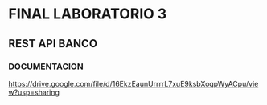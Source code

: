 # FINAL LABORATORIO 3
## REST API BANCO

### DOCUMENTACION
https://drive.google.com/file/d/16EkzEaunUrrrrL7xuE9ksbXoqpWyACpu/view?usp=sharing